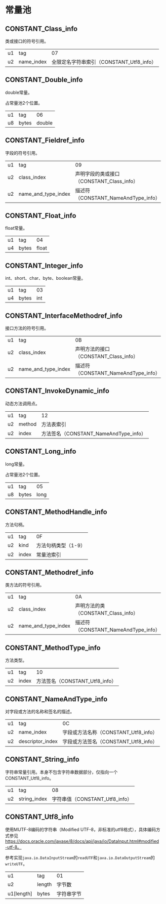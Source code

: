# 常量池

## CONSTANT_Class_info
类或接口的符号引用。
<table>
	<tr><td>u1</td><td>tag</td><td>07</td></tr>
	<tr><td>u2</td><td>name_index</td><td>全限定名字符串索引（CONSTANT_Utf8_info）</td></tr>
</table>

## CONSTANT_Double_info
double常量。

占常量池2个位置。

<table>
	<tr><td>u1</td><td>tag</td><td>06</td></tr>
	<tr><td>u8</td><td>bytes</td><td>double</td></tr>
</table>

## CONSTANT_Fieldref_info
字段的符号引用。

<table>
	<tr><td>u1</td><td>tag</td><td>09</td></tr>
	<tr><td>u2</td><td>class_index</td><td>声明字段的类或接口（CONSTANT_Class_info）</td></tr>
	<tr><td>u2</td><td>name_and_type_index</td><td>描述符（CONSTANT_NameAndType_info）</td></tr>
</table>

## CONSTANT_Float_info
float常量。

<table>
	<tr><td>u1</td><td>tag</td><td>04</td></tr>
	<tr><td>u4</td><td>bytes</td><td>float</td></tr>
</table>

## CONSTANT_Integer_info
int、short、char、byte、boolean常量。

<table>
	<tr><td>u1</td><td>tag</td><td>03</td></tr>
	<tr><td>u4</td><td>bytes</td><td>int</td></tr>
</table>

## CONSTANT_InterfaceMethodref_info
接口方法的符号引用。

<table>
	<tr><td>u1</td><td>tag</td><td>0B</td></tr>
	<tr><td>u2</td><td>class_index</td><td>声明方法的接口（CONSTANT_Class_info）</td></tr>
	<tr><td>u2</td><td>name_and_type_index</td><td>描述符（CONSTANT_NameAndType_info）</td></tr>
</table>

## CONSTANT_InvokeDynamic_info

动态方法调用点。

<table>
	<tr><td>u1</td><td>tag</td><td>12</td></tr>
	<tr><td>u2</td><td>method</td><td>方法表索引</td></tr>
	<tr><td>u2</td><td>index</td><td>方法签名（CONSTANT_NameAndType_info）</td></tr>
</table>

## CONSTANT_Long_info
long常量。

占常量池2个位置。

<table>
	<tr><td>u1</td><td>tag</td><td>05</td></tr>
	<tr><td>u8</td><td>bytes</td><td>long</td></tr>
</table>

## CONSTANT_MethodHandle_info
方法句柄。

<table>
	<tr><td>u1</td><td>tag</td><td>0F</td></tr>
	<tr><td>u2</td><td>kind</td><td>方法句柄类型（1-9）</td></tr>
	<tr><td>u2</td><td>index</td><td>常量池索引</td></tr>
</table>

## CONSTANT_Methodref_info
类方法的符号引用。

<table>
	<tr><td>u1</td><td>tag</td><td>0A</td></tr>
	<tr><td>u2</td><td>class_index</td><td>声明方法的类（CONSTANT_Class_info）</td></tr>
	<tr><td>u2</td><td>name_and_type_index</td><td>描述符（CONSTANT_NameAndType_info）</td></tr>
</table>

## CONSTANT_MethodType_info
方法类型。

<table>
	<tr><td>u1</td><td>tag</td><td>10</td></tr>
	<tr><td>u2</td><td>index</td><td>方法签名（CONSTANT_Utf8_info）</td></tr>
</table>

## CONSTANT_NameAndType_info
对字段或方法的名称和签名的描述。

<table>
	<tr><td>u1</td><td>tag</td><td>0C</td></tr>
	<tr><td>u2</td><td>name_index</td><td>字段或方法名称（CONSTANT_Utf8_info）</td></tr>
	<tr><td>u2</td><td>descriptor_index</td><td>字段或方法签名（CONSTANT_Utf8_info）</td></tr>
</table>

## CONSTANT_String_info
字符串常量引用。本身不包含字符串数据部分，仅指向一个CONSTANT_Utf8_info。

<table>
	<tr><td>u1</td><td>tag</td><td>08</td></tr>
	<tr><td>u2</td><td>string_index</td><td>字符串值（CONSTANT_Utf8_info）</td></tr>
</table>

## CONSTANT_Utf8_info

使用MUTF-8编码的字符串（Modified UTF-8，非标准的utf8格式），具体编码方式参见 https://docs.oracle.com/javase/8/docs/api/java/io/DataInput.html#modified-utf-8。

参考实现`java.io.DataInputStream`的`readUTF`和`java.io.DataOutputStream`的`writeUTF`。

<table>
	<tr><td>u1</td><td>tag</td><td>01</td></tr>
	<tr><td>u2</td><td>length</td><td>字节数</td></tr>
	<tr><td>u1[length]</td><td>bytes</td><td>字符串字节</td></tr>
</table>